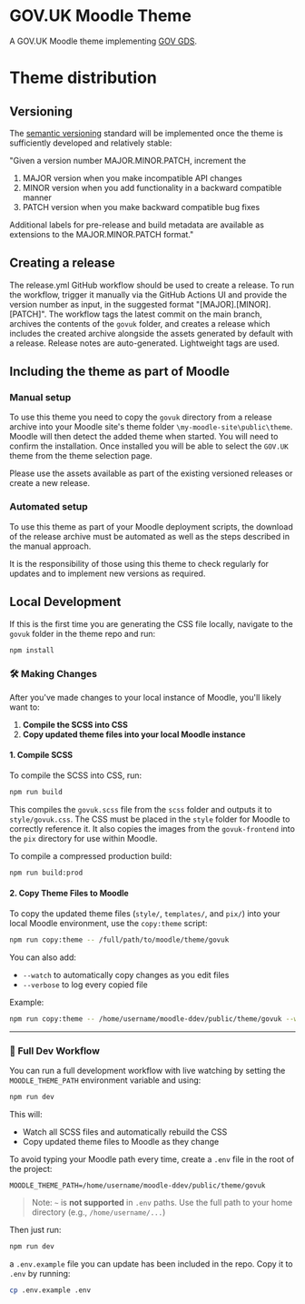 # GOV.UK Moodle Theme

A GOV.UK Moodle theme implementing [GOV GDS](https://design-system.service.gov.uk/).

# Theme distribution

## Versioning

The [semantic versioning](https://semver.org/) standard will be implemented once the theme is sufficiently developed and relatively stable:

"Given a version number MAJOR.MINOR.PATCH, increment the

1. MAJOR version when you make incompatible API changes
2. MINOR version when you add functionality in a backward compatible manner
3. PATCH version when you make backward compatible bug fixes

Additional labels for pre-release and build metadata are available as extensions to the MAJOR.MINOR.PATCH format."

## Creating a release

The release.yml GitHub workflow should be used to create a release. To run the workflow, trigger it manually via the GitHub Actions UI and provide the version number as input, in the suggested format "[MAJOR].[MINOR].[PATCH]".
The workflow tags the latest commit on the main branch, archives the contents of the `govuk` folder, and creates a release which includes the created archive alongside the assets generated by default with a release. Release notes are auto-generated. Lightweight tags are used.

## Including the theme as part of Moodle

### Manual setup

To use this theme you need to copy the `govuk` directory from a release archive into your Moodle site's theme folder `\my-moodle-site\public\theme`. Moodle will then detect the added theme when started. You will need to confirm the installation. Once installed you will be able to select the `GOV.UK` theme from the theme selection page.

Please use the assets available as part of the existing versioned releases or create a new release.

### Automated setup

To use this theme as part of your Moodle deployment scripts, the download of the release archive must be automated as well as the steps described in the manual approach.

It is the responsibility of those using this theme to check regularly for updates and to implement new versions as required.

## Local Development

If this is the first time you are generating the CSS file locally, navigate to the `govuk` folder in the theme repo and run:

```bash
npm install
```

### 🛠 Making Changes

After you've made changes to your local instance of Moodle, you'll likely want to:

1. **Compile the SCSS into CSS**
2. **Copy updated theme files into your local Moodle instance**

#### 1. Compile SCSS

To compile the SCSS into CSS, run:

```bash
npm run build
```

This compiles the `govuk.scss` file from the `scss` folder and outputs it to `style/govuk.css`. The CSS must be placed in the `style` folder for Moodle to correctly reference it. It also copies the images from the `govuk-frontend` into the `pix` directory for use within Moodle.

To compile a compressed production build:

```bash
npm run build:prod
```

#### 2. Copy Theme Files to Moodle

To copy the updated theme files (`style/`, `templates/`, and `pix/`) into your local Moodle environment, use the `copy:theme` script:

```bash
npm run copy:theme -- /full/path/to/moodle/theme/govuk
```

You can also add:

* `--watch` to automatically copy changes as you edit files
* `--verbose` to log every copied file

Example:

```bash
npm run copy:theme -- /home/username/moodle-ddev/public/theme/govuk --watch --verbose
```

---

### 🔧 Full Dev Workflow

You can run a full development workflow with live watching by setting the `MOODLE_THEME_PATH` environment variable and using:

```bash
npm run dev
```

This will:

* Watch all SCSS files and automatically rebuild the CSS
* Copy updated theme files to Moodle as they change

To avoid typing your Moodle path every time, create a `.env` file in the root of the project:

```env
MOODLE_THEME_PATH=/home/username/moodle-ddev/public/theme/govuk
```

> Note: `~` is **not supported** in `.env` paths. Use the full path to your home directory (e.g., `/home/username/...`)

Then just run:

```bash
npm run dev
```

a `.env.example` file you can update has been included in the repo. Copy it to `.env` by running:

```bash
cp .env.example .env
```


